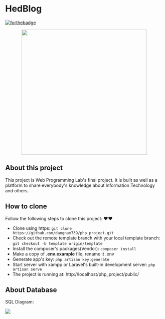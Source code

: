 # HedBlog 

[![forthebadge](https://forthebadge.com/images/badges/built-with-love.svg)](https://forthebadge.com)
<p align="center"><a href="https://laravel.com" target="_blank"><img src="https://raw.githubusercontent.com/laravel/art/master/logo-lockup/5%20SVG/2%20CMYK/1%20Full%20Color/laravel-logolockup-cmyk-red.svg" width="400"></a></p>


## About this project
This project is Web Programming Lab's final project. It is built as well as a platform to share everybody's knowledge about Information Technology and others.
## How to clone

Follow the following steps to clone this project: ❤❤

- Clone using https: `git clone https://github.com/dangnam739/php_project.git`
- Check out the remote template branch with your local template branch: `git checkout -b template origin/template`
- Install the composer's packages(Vendor): `composer install`
- Make a copy of **.env.example** file, rename it .env
- Generate app's key: `php artisan key:generate`
- Start server with xampp or Laravel's built-in development server: `php artisan serve`
- The project is running at: http://localhost/php_project/public/

## About Database

SQL Diagram:

<img src="https://github.com/dangnam739/php_project/blob/main/SQL_diagram.png">
